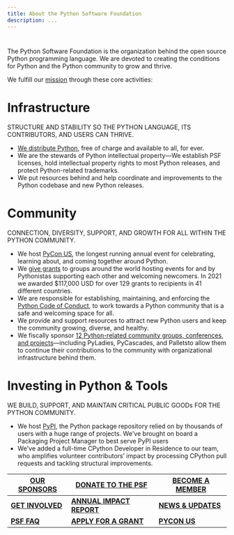 ```yaml
---
title: About the Python Software Foundation
description: ...
---
```



# 



The Python Software Foundation is the organization behind the open source Python programming language. We are devoted to creating the conditions for Python and the Python community to grow and thrive.


We fulfill our [mission](/psf/mission/) through these core activities:


# Infrastructure


STRUCTURE AND STABILITY SO THE PYTHON LANGUAGE, ITS CONTRIBUTORS, AND USERS CAN THRIVE.


* [We distribute Python](http://python.org/downloads), free of charge and available to all, for ever.
* We are the stewards of Python intellectual property—We establish PSF licenses, hold intellectual property rights to most Python releases, and protect Python\-related trademarks.
* We put resources behind and help coordinate and improvements to the Python codebase and new Python releases.


# Community


CONNECTION, DIVERSITY, SUPPORT, AND GROWTH FOR ALL WITHIN THE PYTHON COMMUNITY.


* We host [PyCon US](us.pycon.org), the longest running annual event for celebrating, learning about, and coming together around Python.
* We [give grants](python.org/psf/grants) to groups around the world hosting events for and by Pythonistas supporting each other and welcoming newcomers. In 2021 we awarded $117,000 USD for over 129 grants to recipients in 41 different countries.
* We are responsible for establishing, maintaining, and enforcing the [Python Code of Conduct](python.org/codeofconduct), to work towards a Python community that is a safe and welcoming space for all.
* We provide and support resources to attract new Python users and keep the community growing, diverse, and healthy.
* We fiscally sponsor [12 Python\-related community groups, conferences, and projects](/psf/fiscal-sponsorees/)—including PyLadies, PyCascades, and Palletsto allow them to continue their contributions to the community with organizational infrastructure behind them.


# Investing in Python \& Tools


WE BUILD, SUPPORT, AND MAINTAIN CRITICAL PUBLIC GOODs FOR THE PYTHON COMMUNITY.


* We host [PyPI](pypi.org), the Python package repository relied on by thousands of users with a huge range of projects. We've brought on board a Packaging Project Manager to best serve PyPI users
* We've added a full\-time CPython Developer in Residence to our team, who amplifies volunteer contributors’ impact by processing CPython pull requests and tackling structural improvements.




| [**OUR SPONSORS**](http://www.python.org/psf/sponsors) | [**DONATE TO THE PSF**](http://www.python.org/psf/donations) | [**BECOME A MEMBER**](http://www.python.org/psf/membership) |
| --- | --- | --- |
| [**GET INVOLVED**](http://www.python.org/psf/volunteer) | [**ANNUAL IMPACT REPORT**](http://www.python.org/psf/annual-report) | [**NEWS \& UPDATES**](http://www.python.org/psf/news-and-community) |
| [**PSF FAQ**](/psf/faq/) | [**APPLY FOR A GRANT**](http://www.python.org/psf/grants) | [**PYCON US**](us.pycon.org) |



